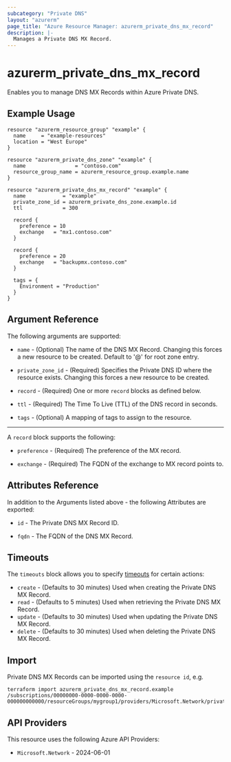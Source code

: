 ```yaml
---
subcategory: "Private DNS"
layout: "azurerm"
page_title: "Azure Resource Manager: azurerm_private_dns_mx_record"
description: |-
  Manages a Private DNS MX Record.
---
```


# azurerm_private_dns_mx_record

Enables you to manage DNS MX Records within Azure Private DNS.

## Example Usage

```hcl
resource "azurerm_resource_group" "example" {
  name     = "example-resources"
  location = "West Europe"
}

resource "azurerm_private_dns_zone" "example" {
  name                = "contoso.com"
  resource_group_name = azurerm_resource_group.example.name
}

resource "azurerm_private_dns_mx_record" "example" {
  name            = "example"
  private_zone_id = azurerm_private_dns_zone.example.id
  ttl             = 300

  record {
    preference = 10
    exchange   = "mx1.contoso.com"
  }

  record {
    preference = 20
    exchange   = "backupmx.contoso.com"
  }

  tags = {
    Environment = "Production"
  }
}
```

## Argument Reference

The following arguments are supported:

* `name` - (Optional) The name of the DNS MX Record. Changing this forces a new resource to be created. Default to '@' for root zone entry.

* `private_zone_id` - (Required) Specifies the Private DNS ID where the resource exists. Changing this forces a new resource to be created.

* `record` - (Required) One or more `record` blocks as defined below.

* `ttl` - (Required) The Time To Live (TTL) of the DNS record in seconds.

* `tags` - (Optional) A mapping of tags to assign to the resource.

---

A `record` block supports the following:

* `preference` - (Required) The preference of the MX record.

* `exchange` - (Required) The FQDN of the exchange to MX record points to.

## Attributes Reference

In addition to the Arguments listed above - the following Attributes are exported:

* `id` - The Private DNS MX Record ID.

* `fqdn` - The FQDN of the DNS MX Record.

## Timeouts

The `timeouts` block allows you to specify [timeouts](https://www.terraform.io/language/resources/syntax#operation-timeouts) for certain actions:

* `create` - (Defaults to 30 minutes) Used when creating the Private DNS MX Record.
* `read` - (Defaults to 5 minutes) Used when retrieving the Private DNS MX Record.
* `update` - (Defaults to 30 minutes) Used when updating the Private DNS MX Record.
* `delete` - (Defaults to 30 minutes) Used when deleting the Private DNS MX Record.

## Import

Private DNS MX Records can be imported using the `resource id`, e.g.

```shell
terraform import azurerm_private_dns_mx_record.example /subscriptions/00000000-0000-0000-0000-000000000000/resourceGroups/mygroup1/providers/Microsoft.Network/privateDnsZones/contoso.com/MX/@
```

## API Providers
<!-- This section is generated, changes will be overwritten -->
This resource uses the following Azure API Providers:

* `Microsoft.Network` - 2024-06-01
